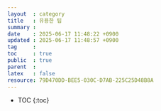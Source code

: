 ```yaml
---
layout  : category
title   : 유용한 팁
summary : 
date    : 2025-06-17 11:48:22 +0900
updated : 2025-06-17 11:48:57 +0900
tag     : 
toc     : true
public  : true
parent  : 
latex   : false
resource: 79D470DD-BEE5-030C-D7AB-225C25D48B8A
---
```

* TOC
{:toc}

# 
